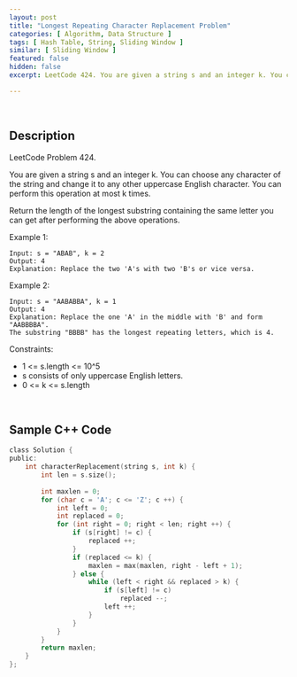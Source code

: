 ```yaml
---
layout: post
title: "Longest Repeating Character Replacement Problem"
categories: [ Algorithm, Data Structure ]
tags: [ Hash Table, String, Sliding Window ]
similar: [ Sliding Window ]
featured: false
hidden: false
excerpt: LeetCode 424. You are given a string s and an integer k. You can choose any character of the string and change it to any other uppercase English character. You can perform this operation at most k times.

---
```


<br />

## Description

LeetCode Problem 424.

You are given a string s and an integer k. You can choose any character of the string and change it to any other uppercase English character. You can perform this operation at most k times.

Return the length of the longest substring containing the same letter you can get after performing the above operations.

Example 1:
```
Input: s = "ABAB", k = 2
Output: 4
Explanation: Replace the two 'A's with two 'B's or vice versa.
```

Example 2:
```
Input: s = "AABABBA", k = 1
Output: 4
Explanation: Replace the one 'A' in the middle with 'B' and form "AABBBBA".
The substring "BBBB" has the longest repeating letters, which is 4.
```

Constraints:
* 1 <= s.length <= 10^5
* s consists of only uppercase English letters.
* 0 <= k <= s.length

<br />

## Sample C++ Code


```c
class Solution {
public:
    int characterReplacement(string s, int k) {
        int len = s.size();
        
        int maxlen = 0;
        for (char c = 'A'; c <= 'Z'; c ++) {
            int left = 0;
            int replaced = 0;
            for (int right = 0; right < len; right ++) {
                if (s[right] != c) {
                    replaced ++;
                }
                if (replaced <= k) {
                    maxlen = max(maxlen, right - left + 1);
                } else {
                    while (left < right && replaced > k) {
                        if (s[left] != c)
                            replaced --;
                        left ++;
                    }
                }
            }
        }
        return maxlen;
    }
};
```


